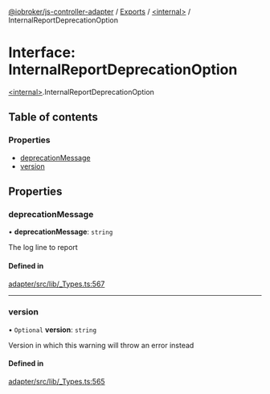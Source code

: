 [@iobroker/js-controller-adapter](../README.md) / [Exports](../modules.md) / [\<internal\>](../modules/internal_.md) / InternalReportDeprecationOption

# Interface: InternalReportDeprecationOption

[\<internal\>](../modules/internal_.md).InternalReportDeprecationOption

## Table of contents

### Properties

- [deprecationMessage](internal_.InternalReportDeprecationOption.md#deprecationmessage)
- [version](internal_.InternalReportDeprecationOption.md#version)

## Properties

### deprecationMessage

• **deprecationMessage**: `string`

The log line to report

#### Defined in

[adapter/src/lib/_Types.ts:567](https://github.com/ioBroker/ioBroker.js-controller/blob/f2a3be78f776ca603f69da1c766b390d89e943cc/packages/adapter/src/lib/_Types.ts#L567)

___

### version

• `Optional` **version**: `string`

Version in which this warning will throw an error instead

#### Defined in

[adapter/src/lib/_Types.ts:565](https://github.com/ioBroker/ioBroker.js-controller/blob/f2a3be78f776ca603f69da1c766b390d89e943cc/packages/adapter/src/lib/_Types.ts#L565)
